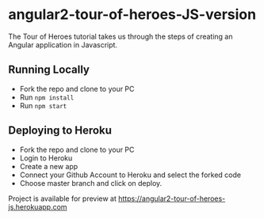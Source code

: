 # angular2-tour-of-heroes-JS-version
The Tour of Heroes tutorial takes us through the steps of creating an Angular application in Javascript.

## Running Locally

* Fork the repo and clone to your PC
* Run ```npm install```
* Run ```npm start```

## Deploying to Heroku

* Fork the repo and clone to your PC
* Login to Heroku 
* Create a new app
* Connect your Github Account to Heroku and select the forked code
* Choose master branch and click on deploy.

Project is available for preview at https://angular2-tour-of-heroes-js.herokuapp.com
